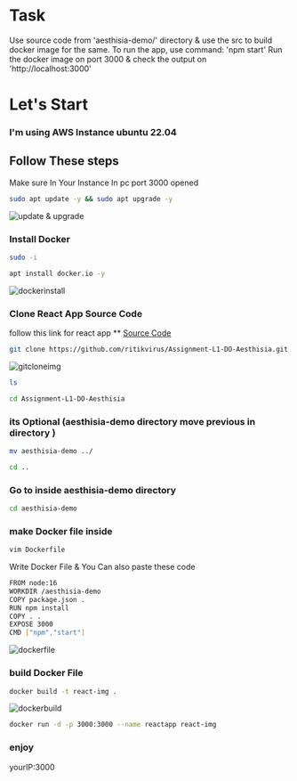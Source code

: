 # Task
Use source code from 'aesthisia-demo/' directory & use the src to build docker image for the same. 
To run the app, use command: 'npm start'
Run the docker image on port 3000 & check the output on 'http://localhost:3000'  

# Let's Start
### I'm using AWS Instance ubuntu 22.04
## Follow These steps
Make sure In Your Instance In pc port 3000 opened
```bash
sudo apt update -y && sudo apt upgrade -y
```
![update & upgrade ](https://github.com/ritikvirus/Assignment-L1-DO-Aesthisia/blob/master/images/first%20update.PNG)  

### Install Docker
```bash
sudo -i
```
```bash
apt install docker.io -y
```
![dockerinstall](https://github.com/ritikvirus/Assignment-L1-DO-Aesthisia/blob/master/images/second%20step%20install%20docker.PNG)  
### Clone React App Source Code
follow this link for react app ** [Source Code](https://github.com/ritikvirus/Assignment-L1-DO-Aesthisia/tree/master/aesthisia-demo)  
```bash
git clone https://github.com/ritikvirus/Assignment-L1-DO-Aesthisia.git
```  
![gitcloneimg](https://github.com/ritikvirus/Assignment-L1-DO-Aesthisia/blob/master/images/thrid%20Git%20clone.PNG)  

```bash
ls
```
```bash
cd Assignment-L1-DO-Aesthisia
```
### its Optional (aesthisia-demo directory move previous in directory  )
```bash
mv aesthisia-demo ../
```
```bash
cd ..
```
### Go to inside aesthisia-demo directory

```bash
cd aesthisia-demo
```
### make Docker file inside 
```bash
vim Dockerfile
```
Write Docker File & You Can also paste these code  

```bash
FROM node:16
WORKDIR /aesthisia-demo
COPY package.json .
RUN npm install
COPY . .
EXPOSE 3000
CMD ["npm","start"]

```  
![dockerfile](https://github.com/ritikvirus/Assignment-L1-DO-Aesthisia/blob/master/images/Dockerfile.PNG)  

### build Docker File 
```bash
docker build -t react-img .
```  
![dockerbuild](https://github.com/ritikvirus/Assignment-L1-DO-Aesthisia/blob/master/images/buildimg.PNG)  

```bash
docker run -d -p 3000:3000 --name reactapp react-img
```
### enjoy 
yourIP:3000



